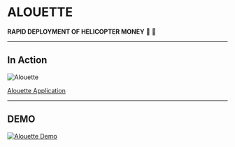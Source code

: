# ALOUETTE
**RAPID DEPLOYMENT OF HELICOPTER MONEY** :helicopter: :money_with_wings: 
___
## In Action

[logo]: https://github.com/adam-p/markdown-here/raw/master/src/common/images/icon48.png "Logo Title Text 2"

![Alouette](https://github.com/alouette-admin/alouette-app/blob/master/images/alouette.ico "Alouette Helicopter Money")

[Alouette Application](hellicopter.bubbleapps.io)
___
## DEMO

[![Alouette Demo](http://img.youtube.com/vi/BNF1fHBCGi0/0.jpg)](http://www.youtube.com/watch?v=BNF1fHBCGi0)
